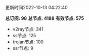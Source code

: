 更新时间2022-10-13 04:22:40

**总订阅: 98**
**总节点: 4188**
**有效节点: 575**
- v2ray节点: 341
- ss节点: 125
- trojan节点: 100
- ssr节点: 9
